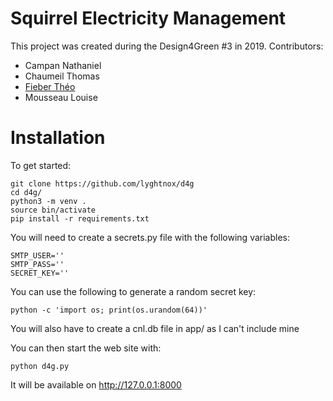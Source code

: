 # Squirrel Electricity Management

This project was created during the Design4Green #3 in 2019.
Contributors:
  - Campan Nathaniel
  - Chaumeil Thomas
  - [Fieber Théo](https://github.com/Fienberber)
  - Mousseau Louise
  
# Installation
To get started:
```
git clone https://github.com/lyghtnox/d4g
cd d4g/
python3 -m venv .
source bin/activate
pip install -r requirements.txt
```
You will need to create a secrets.py file with the following variables:
```
SMTP_USER=''
SMTP_PASS=''
SECRET_KEY=''
```
You can use the following to generate a random secret key:
```
python -c 'import os; print(os.urandom(64))'
```

You will also have to create a cnl.db file in app/ as I can't include mine

You can then start the web site with:
```
python d4g.py
```
It will be available on http://127.0.0.1:8000
